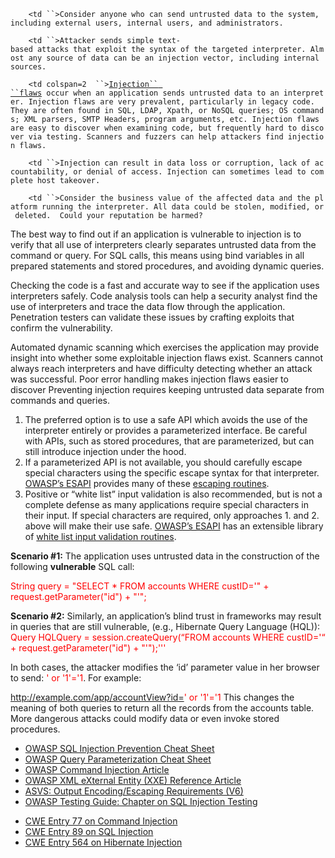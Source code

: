 `    <td ``>Consider anyone who can send untrusted data to the system, including external users, internal users, and administrators.`

</td>

`    <td ``>Attacker sends simple text-based attacks that exploit the syntax of the targeted interpreter. Almost any source of data can be an injection vector, including internal sources.`

</td>

`    <td colspan=2  ``>`[`Injection``
 ``flaws`](Injection_Flaws "wikilink")` occur when an application sends untrusted data to an interpreter. Injection flaws are very prevalent, particularly in legacy code.  They are often found in SQL, LDAP, Xpath, or NoSQL queries; OS commands; XML parsers, SMTP Headers, program arguments, etc. Injection flaws are easy to discover when examining code, but frequently hard to discover via testing. Scanners and fuzzers can help attackers find injection flaws.`

</td>

`    <td ``>Injection can result in data loss or corruption, lack of accountability, or denial of access. Injection can sometimes lead to complete host takeover.`

</td>

`    <td ``>Consider the business value of the affected data and the platform running the interpreter. All data could be stolen, modified, or deleted.  Could your reputation be harmed?`

</td>

The best way to find out if an application is vulnerable to injection is
to verify that all use of interpreters clearly separates untrusted data
from the command or query. For SQL calls, this means using bind
variables in all prepared statements and stored procedures, and avoiding
dynamic queries.

Checking the code is a fast and accurate way to see if the application
uses interpreters safely. Code analysis tools can help a security
analyst find the use of interpreters and trace the data flow through the
application. Penetration testers can validate these issues by crafting
exploits that confirm the vulnerability.

Automated dynamic scanning which exercises the application may provide
insight into whether some exploitable injection flaws exist. Scanners
cannot always reach interpreters and have difficulty detecting whether
an attack was successful. Poor error handling makes injection flaws
easier to discover  Preventing injection requires keeping untrusted data
separate from commands and queries.

1.  The preferred option is to use a safe API which avoids the use of
    the interpreter entirely or provides a parameterized interface. Be
    careful with APIs, such as stored procedures, that are
    parameterized, but can still introduce injection under the hood.
2.  If a parameterized API is not available, you should carefully escape
    special characters using the specific escape syntax for that
    interpreter. [OWASP’s ESAPI](ESAPI "wikilink") provides many of
    these [escaping
    routines](https://static.javadoc.io/org.owasp.esapi/esapi/2.1.0.1/org/owasp/esapi/Encoder.html).
3.  Positive or “white list” input validation is also recommended, but
    is not a complete defense as many applications require special
    characters in their input. If special characters are required, only
    approaches 1. and 2. above will make their use safe. [OWASP’s
    ESAPI](ESAPI "wikilink") has an extensible library of [white list
    input validation
    routines](https://static.javadoc.io/org.owasp.esapi/esapi/2.1.0.1/org/owasp/esapi/Validator.html).

**Scenario \#1:** The application uses untrusted data in the
construction of the following **vulnerable** SQL call:

<span style="color:red;"> String query = "SELECT \* FROM accounts WHERE
custID='" + request.getParameter("id") + "'";

</span> **Scenario \#2:** Similarly, an application’s blind trust in
frameworks may result in queries that are still vulnerable, (e.g.,
Hibernate Query Language (HQL)): <span style="color:red;"> Query
HQLQuery = session.createQuery(“FROM accounts WHERE custID='“ +
request.getParameter("id") + "'");'''

</span> In both cases, the attacker modifies the ‘id’ parameter value in
her browser to send: <span style="color:red;">' or '1'='1</span>. For
example:

<span style="color:red;"> http://example.com/app/accountView?id=' or
'1'='1 </span> This changes the meaning of both queries to return all
the records from the accounts table. More dangerous attacks could modify
data or even invoke stored procedures.

  - [OWASP SQL Injection Prevention Cheat
    Sheet](SQL_Injection_Prevention_Cheat_Sheet "wikilink")
  - [OWASP Query Parameterization Cheat
    Sheet](Query_Parameterization_Cheat_Sheet "wikilink")
  - [OWASP Command Injection Article](Command_Injection "wikilink")
  - [OWASP XML eXternal Entity (XXE) Reference Article](XXE "wikilink")
  - [ASVS: Output Encoding/Escaping Requirements (V6)](ASVS "wikilink")
  - [OWASP Testing Guide: Chapter on SQL Injection
    Testing](Testing_for_SQL_Injection_\(OTG-INPVAL-005\) "wikilink")

<!-- end list -->

  - [CWE Entry 77 on Command
    Injection](http://cwe.mitre.org/data/definitions/77.html)
  - [CWE Entry 89 on SQL
    Injection](http://cwe.mitre.org/data/definitions/89.html)
  - [CWE Entry 564 on Hibernate
    Injection](http://cwe.mitre.org/data/definitions/564.html)
